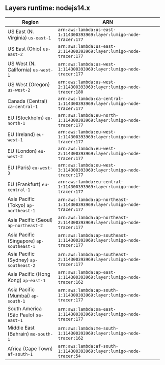 Layers runtime: nodejs14.x
----
| Region | ARN |
| --- | --- |
|US East (N. Virginia)  `us-east-1`|`arn:aws:lambda:us-east-1:114300393969:layer:lumigo-node-tracer:177`|
|US East (Ohio)  `us-east-2`|`arn:aws:lambda:us-east-2:114300393969:layer:lumigo-node-tracer:177`|
|US West (N. California)  `us-west-1`|`arn:aws:lambda:us-west-1:114300393969:layer:lumigo-node-tracer:177`|
|US West (Oregon)  `us-west-2`|`arn:aws:lambda:us-west-2:114300393969:layer:lumigo-node-tracer:180`|
|Canada (Central)  `ca-central-1`|`arn:aws:lambda:ca-central-1:114300393969:layer:lumigo-node-tracer:177`|
|EU (Stockholm)  `eu-north-1`|`arn:aws:lambda:eu-north-1:114300393969:layer:lumigo-node-tracer:177`|
|EU (Ireland)  `eu-west-1`|`arn:aws:lambda:eu-west-1:114300393969:layer:lumigo-node-tracer:177`|
|EU (London)  `eu-west-2`|`arn:aws:lambda:eu-west-2:114300393969:layer:lumigo-node-tracer:177`|
|EU (Paris)  `eu-west-3`|`arn:aws:lambda:eu-west-3:114300393969:layer:lumigo-node-tracer:177`|
|EU (Frankfurt)  `eu-central-1`|`arn:aws:lambda:eu-central-1:114300393969:layer:lumigo-node-tracer:177`|
|Asia Pacific (Tokyo)  `ap-northeast-1`|`arn:aws:lambda:ap-northeast-1:114300393969:layer:lumigo-node-tracer:177`|
|Asia Pacific (Seoul)  `ap-northeast-2`|`arn:aws:lambda:ap-northeast-2:114300393969:layer:lumigo-node-tracer:177`|
|Asia Pacific (Singapore)  `ap-southeast-1`|`arn:aws:lambda:ap-southeast-1:114300393969:layer:lumigo-node-tracer:177`|
|Asia Pacific (Sydney)  `ap-southeast-2`|`arn:aws:lambda:ap-southeast-2:114300393969:layer:lumigo-node-tracer:177`|
|Asia Pacific (Hong Kong)  `ap-east-1`|`arn:aws:lambda:ap-east-1:114300393969:layer:lumigo-node-tracer:162`|
|Asia Pacific (Mumbai)  `ap-south-1`|`arn:aws:lambda:ap-south-1:114300393969:layer:lumigo-node-tracer:177`|
|South America (São Paulo)  `sa-east-1`|`arn:aws:lambda:sa-east-1:114300393969:layer:lumigo-node-tracer:177`|
|Middle East (Bahrain)  `me-south-1`|`arn:aws:lambda:me-south-1:114300393969:layer:lumigo-node-tracer:162`|
|Africa (Cape Town)  `af-south-1`|`arn:aws:lambda:af-south-1:114300393969:layer:lumigo-node-tracer:54`|
